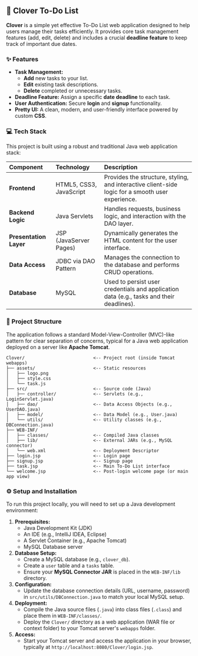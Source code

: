 ## 📝 Clover To-Do List

**Clover** is a simple yet effective To-Do List web application designed to help users manage their tasks efficiently. It provides core task management features (add, edit, delete) and includes a crucial **deadline feature** to keep track of important due dates.

### ✨ Features

  * **Task Management:**
      * **Add** new tasks to your list.
      * **Edit** existing task descriptions.
      * **Delete** completed or unnecessary tasks.
  * **Deadline Feature:** Assign a specific **date deadline** to each task.
  * **User Authentication:** Secure **login** and **signup** functionality.
  * **Pretty UI:** A clean, modern, and user-friendly interface powered by custom **CSS**.

### 💻 Tech Stack

This project is built using a robust and traditional Java web application stack:

| Component | Technology | Description |
| :--- | :--- | :--- |
| **Frontend** | HTML5, CSS3, JavaScript | Provides the structure, styling, and interactive client-side logic for a smooth user experience. |
| **Backend Logic** | Java Servlets | Handles requests, business logic, and interaction with the DAO layer. |
| **Presentation Layer** | JSP (JavaServer Pages) | Dynamically generates the HTML content for the user interface. |
| **Data Access** | JDBC via DAO Pattern | Manages the connection to the database and performs CRUD operations. |
| **Database** | MySQL | Used to persist user credentials and application data (e.g., tasks and their deadlines). |

### 📂 Project Structure

The application follows a standard Model-View-Controller (MVC)-like pattern for clear separation of concerns, typical for a Java web application deployed on a server like **Apache Tomcat**.

```
Clover/                          <-- Project root (inside Tomcat webapps)
├── assets/                      <-- Static resources
│   ├── logo.png
│   ├── style.css
│   └── task.js
├── src/                         <-- Source code (Java)
│   ├── controller/              <-- Servlets (e.g., LoginServlet.java)
│   ├── dao/                     <-- Data Access Objects (e.g., UserDAO.java)
│   ├── model/                   <-- Data Model (e.g., User.java)
│   └── utils/                   <-- Utility classes (e.g., DBConnection.java)
├── WEB-INF/
│   ├── classes/                 <-- Compiled Java classes
│   ├── lib/                     <-- External JARs (e.g., MySQL connector)
│   └── web.xml                  <-- Deployment Descriptor
├── login.jsp                    <-- Login page
├── signup.jsp                   <-- Signup page
├── task.jsp                     <-- Main To-Do List interface
└── welcome.jsp                  <-- Post-login welcome page (or main app view)
```

### ⚙️ Setup and Installation

To run this project locally, you will need to set up a Java development environment:

1.  **Prerequisites:**
      * Java Development Kit (JDK)
      * An IDE (e.g., IntelliJ IDEA, Eclipse)
      * A Servlet Container (e.g., Apache Tomcat)
      * MySQL Database server
2.  **Database Setup:**
      * Create a MySQL database (e.g., `clover_db`).
      * Create a `user` table and a `tasks` table.
      * Ensure your **MySQL Connector JAR** is placed in the `WEB-INF/lib` directory.
3.  **Configuration:**
      * Update the database connection details (URL, username, password) in `src/utils/DBConnection.java` to match your local MySQL setup.
4.  **Deployment:**
      * Compile the Java source files (`.java`) into class files (`.class`) and place them in `WEB-INF/classes/`.
      * Deploy the `Clover/` directory as a web application (WAR file or context folder) to your Tomcat server's `webapps` folder.
5.  **Access:**
      * Start your Tomcat server and access the application in your browser, typically at `http://localhost:8080/Clover/login.jsp`.
